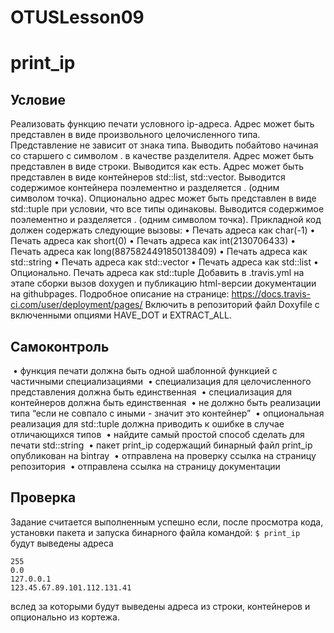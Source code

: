 # OTUSLesson09
# print_ip

## Условие

Реализовать функцию печати условного ip-адреса.
Адрес может быть представлен в виде произвольного целочисленного типа. Представление не зависит от знака типа. Выводить побайтово начиная со старшего с символом . в качестве разделителя.
Адрес может быть представлен в виде строки. Выводится как есть.
Адрес может быть представлен в виде контейнеров std::list, std::vector. Выводится содержимое контейнера поэлементно и разделяется . (одним символом точка).
Опционально адрес может быть представлен в виде std::tuple при условии, что все типы одинаковы.
Выводится содержимое поэлементно и разделяется . (одним символом точка).
Прикладной код должен содержать следующие вызовы:
	• Печать адреса как char(-1)
	• Печать адреса как short(0)
	• Печать адреса как int(2130706433)
	• Печать адреса как long(8875824491850138409)
	• Печать адреса как std::string
	• Печать адреса как std::vector
	• Печать адреса как std::list
	• Опционально. Печать адреса как std::tuple
Добавить в .travis.yml на этапе сборки вызов doxygen и публикацию html-версии документации на githubpages.
Подробное описание на странице:
https://docs.travis-ci.com/user/deployment/pages/
Включить в репозиторий файл Doxyfile с включенными опциями HAVE_DOT и EXTRACT_ALL.

## Самоконтроль

​	• функция печати должна быть одной шаблонной функцией с частичными специализациями
​	• специализация для целочисленного представления должна быть единственная
​	• специализация для контейнеров должна быть единственная
​	• не должно быть реализации типа “если не совпало с иными - значит это контейнер”
​	• опциональная реализация для std::tuple должна приводить к ошибке в случае отличающихся типов
​	• найдите самый простой способ сделать для печати std::string
​	• пакет print_ip содержащий бинарный файл print_ip опубликован на bintray
​	• отправлена на проверку ссылка на страницу репозитория
​	• отправлена ссылка на страницу документации

## Проверка

Задание считается выполненным успешно если, после просмотра кода, установки пакета и запуска бинарного
файла командой:
`$ print_ip`
будут выведены адреса

```
255
0.0
127.0.0.1
123.45.67.89.101.112.131.41
```


вслед за которыми будут выведены адреса из строки, контейнеров и опционально из кортежа.



